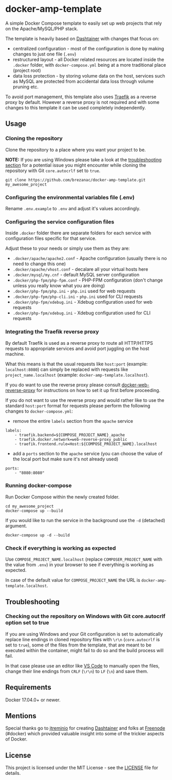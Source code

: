 # docker-amp-template

A simple Docker Compose template to easily set up web projects that rely on the Apache/MySQL/PHP stack.

The template is heavily based on [Dashtainer](https://github.com/jtreminio/dashtainer) with changes that focus on:

- centralized configuration - most of the configuration is done by making changes to just one file (`.env`)
- restructured layout - all Docker related resources are located inside the `.docker` folder, with `docker-compose.yml` being at a more traditional place (project root)
- data loss protection - by storing volume data on the host, services such as MySQL are protected from accidental data loss through volume pruning etc.

To avoid port management, this template also uses [Traefik](https://traefik.io/) as a reverse proxy by default. However a reverse proxy is not required and with some changes to this template it can be used completely independently.

## Usage

### Cloning the repository ###
Clone the repository to a place where you want your project to be. 

**NOTE:** If you are using Windows please take a look at the [troubleshooting section](#troubleshooting) for a potential issue you might encounter while cloning the repository with Git `core.autocrlf` set to `true`.

```
git clone https://github.com/brezanac/docker-amp-template.git my_awesome_project
```

### Configuring the environmental variables file (.env) ###

Rename `.env.example` to `.env` and adjust it's values accordingly. 

### Configuring the service configuration files ###

Inside `.docker` folder there are separate folders for each service with configuration files specific for that service.

Adjust these to your needs or simply use them as they are:

* `.docker/apache/apache2.conf` - Apache configuration (usually there is no need to change this one)
* `.docker/apache/vhost.conf` - decalare all your virtual hosts here
* `.docker/mysql/my.cnf` - default MySQL server configuration
* `.docker/php-fpm/php-fpm.conf` - PHP-FPM configuration (don't change unless you really know what you are doing)
* `.docker/php-fpm/php.ini` - `php.ini` used for web requests
* `.docker/php-fpm/php-cli.ini` - `php.ini` used for CLI requests
* `.docker/php-fpm/xdebug.ini` - Xdebug configuration used for web requests
* `.docker/php-fpm/xdebug.ini` - Xdebug configuration used for CLI requests

### Integrating the Traefik reverse proxy ###

By default Traefik is used as a reverse proxy to route all HTTP/HTTPS requests to appropriate services and avoid port juggling on the host machine.

What this means is that the usual requests like `host:port` (example: `localhost:8080`) can simply be replaced with requests like `project_name.localhost` (example: `docker-amp-template.localhost`).

If you do want to use the reverse proxy please consult [docker-web-reverse-proxy](https://github.com/brezanac/docker-web-reverse-proxy) for instructions on how to set it up first before proceeding.

If you do not want to use the reverse proxy and would rather like to use the standard `host:port` format for requests please perform the following changes to `docker-compose.yml`:

- remove the entire `labels` section from the `apache` service

```
labels:
    - traefik.backend=${COMPOSE_PROJECT_NAME}_apache
    - traefik.docker.network=web-reverse-proxy_public
    - traefik.frontend.rule=Host:${COMPOSE_PROJECT_NAME}.localhost
```

- add a `ports` section to the `apache` service (you can choose the value of the local port but make sure it's not already used)

```
ports:
    - "8080:8080"
```

### Running docker-compose ###

Run Docker Compose within the newly created folder.

```
cd my_awesome_project
docker-compose up --build
```

If you would like to run the service in the background use the `-d` (detached) argument.

```
docker-compose up -d --build
```

### Check if everything is working as expected ###

Use `COMPOSE_PROJECT_NAME.localhost` (replace `COMPOSER_PROJECT_NAME` with the value from `.env`) in your browser to see if everything is working as expected.

In case of the default value for `COMPOSE_PROJECT_NAME` the URL is `docker-amp-template.localhost`.

## Troubleshooting ##

### Checking out the repository on Windows with Git core.autocrlf option set to true ###

If you are using Windows and your Git configuration is set to automatically replace line endings in cloned repository files with `\r\n` (`core.autocrlf` is set to `true`), some of the files from the template, that are meant to be executed within the container, might fail to do so and the build process will fail.

In that case please use an editor like [VS Code](https://code.visualstudio.com/) to manually open the files, change their line endings from `CRLF` (`\r\n`) to `LF` (`\n`) and save them.

## Requirements

Docker 17.04.0+ or newer.

## Mentions

Special thanks go to [jtreminio](https://github.com/jtreminio) for creating [Dashtainer](https://github.com/jtreminio/dashtainer) and folks at [Freenode](https://freenode.net/) (#docker) which provided valuable insight into some of the trickier aspects of Docker.

## License

This project is licensed under the MIT License - see the [LICENSE](LICENSE) file for details.
